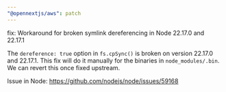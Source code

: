 ```yaml
---
"@opennextjs/aws": patch
---
```


fix: Workaround for broken symlink dereferencing in Node 22.17.0 and 22.17.1

The `dereference: true` option in `fs.cpSync()` is broken on version 22.17.0 and 22.17.1. This fix will do it manually for the binaries in `node_modules/.bin`. We can revert this once fixed upstream.

Issue in Node: https://github.com/nodejs/node/issues/59168